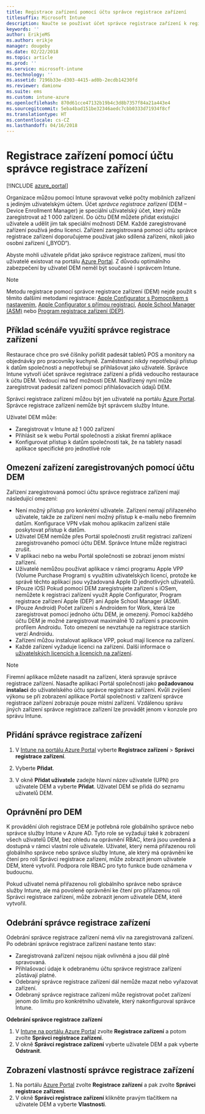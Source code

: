 ```yaml
---
title: Registrace zařízení pomocí účtu správce registrace zařízení
titlesuffix: Microsoft Intune
description: Naučte se používat účet správce registrace zařízení k registraci zařízení v Intune. "
keywords: ''
author: ErikjeMS
ms.author: erikje
manager: dougeby
ms.date: 02/22/2018
ms.topic: article
ms.prod: ''
ms.service: microsoft-intune
ms.technology: ''
ms.assetid: 7196b33e-d303-4415-ad0b-2ecdb14230fd
ms.reviewer: damionw
ms.suite: ems
ms.custom: intune-azure
ms.openlocfilehash: 870d61cce47132b19b4c3d8b7357f84a21a443e4
ms.sourcegitcommit: 5eba4bad151be32346aedc7cbb0333d71934f8cf
ms.translationtype: HT
ms.contentlocale: cs-CZ
ms.lasthandoff: 04/16/2018
---
```

# <a name="enroll-devices-by-using-a-device-enrollment-manager-account"></a>Registrace zařízení pomocí účtu správce registrace zařízení

[!INCLUDE [azure_portal](./includes/azure_portal.md)]

Organizace můžou pomocí Intune spravovat velké počty mobilních zařízení s jediným uživatelským účtem. Účet *správce registrace zařízení* (DEM – Device Enrollment Manager) je speciální uživatelský účet, který může zaregistrovat až 1 000 zařízení. Do účtu DEM můžete přidat existující uživatele a udělit jim tak speciální možnosti DEM. Každé zaregistrované zařízení používá jednu licenci. Zařízení zaregistrovaná pomocí účtu správce registrace zařízení doporučujeme používat jako sdílená zařízení, nikoli jako osobní zařízení („BYOD“).  

Abyste mohli uživatele přidat jako správce registrace zařízení, musí tito uživatelé existovat na portálu [Azure Portal](https://portal.azure.com). Z důvodu optimálního zabezpečení by uživatel DEM neměl být současně i správcem Intune.

>[!NOTE]
>Metodu registrace pomocí správce registrace zařízení (DEM) nejde použít s těmito dalšími metodami registrace: [Apple Configurator s Pomocníkem s nastavením](apple-configurator-setup-assistant-enroll-ios.md), [Apple Configurator s přímou registrací](apple-configurator-direct-enroll-ios.md), [Apple School Manager (ASM)](apple-school-manager-set-up-ios.md) nebo [Program registrace zařízení (DEP)](device-enrollment-program-enroll-ios.md).

## <a name="example-of-a-device-enrollment-manager-scenario"></a>Příklad scénáře využití správce registrace zařízení

Restaurace chce pro své číšníky pořídit padesát tabletů POS a monitory na objednávky pro pracovníky kuchyně. Zaměstnanci nikdy nepotřebují přístup k datům společnosti a nepotřebují se přihlašovat jako uživatelé. Správce Intune vytvoří účet správce registrace zařízení a přidá vedoucího restaurace k účtu DEM. Vedoucí má teď možnosti DEM. Nadřízený nyní může zaregistrovat padesát zařízení pomocí přihlašovacích údajů DEM.

Správci registrace zařízení můžou být jen uživatelé na portálu [Azure Portal](https://portal.azure.com). Správce registrace zařízení nemůže být správcem služby Intune.

Uživatel DEM může:

-   Zaregistrovat v Intune až 1 000 zařízení
-   Přihlásit se k webu Portál společnosti a získat firemní aplikace
-   Konfigurovat přístup k datům společnosti tak, že na tablety nasadí aplikace specifické pro jednotlivé role

## <a name="limitations-of-devices-that-are-enrolled-with-a-dem-account"></a>Omezení zařízení zaregistrovaných pomocí účtu DEM

Zařízení zaregistrovaná pomocí účtu správce registrace zařízení mají následující omezení:

  - Není možný přístup pro konkrétní uživatele. Zařízení nemají přiřazeného uživatele, takže ze zařízení není možný přístup k e-mailu nebo firemním datům. Konfigurace VPN však mohou aplikacím zařízení stále poskytovat přístup k datům.
  - Uživatel DEM nemůže přes Portál společnosti zrušit registraci zařízení zaregistrovaného pomocí účtu DEM. Správce Intune může registraci zrušit.
  - V aplikaci nebo na webu Portál společnosti se zobrazí jenom místní zařízení.
  - Uživatelé nemůžou používat aplikace v rámci programu Apple VPP (Volume Purchase Program) s využitím uživatelských licencí, protože ke správě těchto aplikací jsou vyžadovaná Apple ID jednotlivých uživatelů.
  - (Pouze iOS) Pokud pomocí DEM zaregistrujete zařízení s iOSem, nemůžete k registraci zařízení využít Apple Configurator, Program registrace zařízení Apple (DEP) ani Apple School Manager (ASM).
  - (Pouze Android) Počet zařízení s Androidem for Work, která lze zaregistrovat pomocí jednoho účtu DEM, je omezený. Pomocí každého účtu DEM je možné zaregistrovat maximálně 10 zařízení s pracovním profilem Androidu. Toto omezení se nevztahuje na registrace starších verzí Androidu.
  - Zařízení můžou instalovat aplikace VPP, pokud mají licence na zařízení.
  - Každé zařízení vyžaduje licenci na zařízení. Další informace o [uživatelských licencích a licencích na zařízení](licenses-assign.md#how-user-and-device-licenses-affect-access-to-services).


> [!NOTE]
> Firemní aplikace můžete nasadit na zařízení, která spravuje správce registrace zařízení. Nasaďte aplikaci Portál společnosti jako **požadovanou instalaci** do uživatelského účtu správce registrace zařízení.
> Kvůli zvýšení výkonu se při zobrazení aplikace Portál společnosti v zařízení správce registrace zařízení zobrazuje pouze místní zařízení. Vzdálenou správu jiných zařízení správce registrace zařízení lze provádět jenom v konzole pro správu Intune.


## <a name="add-a-device-enrollment-manager"></a>Přidání správce registrace zařízení

1.  V [Intune na portálu Azure Portal](https://aka.ms/intuneportal) vyberte **Registrace zařízení** > **Správci registrace zařízení**.

2.  Vyberte **Přidat**.

3.  V okně **Přidat uživatele** zadejte hlavní název uživatele (UPN) pro uživatele DEM a vyberte **Přidat**. Uživatel DEM se přidá do seznamu uživatelů DEM.

## <a name="permissions-for-dem"></a>Oprávnění pro DEM

K provádění úloh registrace DEM je potřebná role globálního správce nebo správce služby Intune v Azure AD. Tyto role se vyžadují také k zobrazení všech uživatelů DEM, bez ohledu na oprávnění RBAC, která jsou uvedená a dostupná v rámci vlastní role uživatele. Uživatel, který nemá přiřazenou roli globálního správce nebo správce služby Intune, ale který má oprávnění ke čtení pro roli Správci registrace zařízení, může zobrazit jenom uživatele DEM, které vytvořil. Podpora role RBAC pro tyto funkce bude oznámena v budoucnu.

Pokud uživatel nemá přiřazenou roli globálního správce nebo správce služby Intune, ale má povolené oprávnění ke čtení pro přiřazenou roli Správci registrace zařízení, může zobrazit jenom uživatele DEM, které vytvořil.

## <a name="remove-a-device-enrollment-manager"></a>Odebrání správce registrace zařízení

Odebrání správce registrace zařízení nemá vliv na zaregistrovaná zařízení. Po odebrání správce registrace zařízení nastane tento stav:

-   Zaregistrovaná zařízení nejsou nijak ovlivněná a jsou dál plně spravovaná.
-   Přihlašovací údaje k odebranému účtu správce registrace zařízení zůstávají platné.
-   Odebraný správce registrace zařízení dál nemůže mazat nebo vyřazovat zařízení.
-   Odebraný správce registrace zařízení může registrovat počet zařízení jenom do limitu pro konkrétního uživatele, který nakonfiguroval správce Intune.

**Odebrání správce registrace zařízení**

1. V [Intune na portálu Azure Portal](https://aka.ms/intuneportal) zvolte **Registrace zařízení** a potom zvolte **Správci registrace zařízení**.
2. V okně **Správci registrace zařízení** vyberte uživatele DEM a pak vyberte **Odstranit**.

## <a name="view-the-properties-of-a-device-enrollment-manager"></a>Zobrazení vlastností správce registrace zařízení

1. Na portálu [Azure Portal](https://portal.azure.com) zvolte **Registrace zařízení** a pak zvolte **Správci registrace zařízení**.
2. V okně **Správci registrace zařízení** klikněte pravým tlačítkem na uživatele DEM a vyberte **Vlastnosti**.
